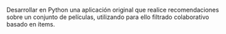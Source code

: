 Desarrollar en Python una aplicación original que realice recomendaciones sobre un conjunto de películas, utilizando para ello filtrado colaborativo basado en ítems.
